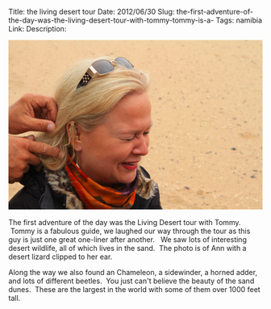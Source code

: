Title: the living desert tour
Date: 2012/06/30
Slug: the-first-adventure-of-the-day-was-the-living-desert-tour-with-tommy-tommy-is-a-
Tags: namibia
Link: 
Description: 


<img src="/images/25.media.tumblr.com/tumblr_m6fb7qTldF1r729pmo1_1280.png" />

<p>The first adventure of the day was the Living Desert tour with Tommy.  Tommy is a fabulous guide, we laughed our way through the tour as this guy is just one great one-liner after another.   We saw lots of interesting desert wildlife, all of which lives in the sand.  The photo is of Ann with a desert lizard clipped to her ear.  </p>
<p>Along the way we also found an Chameleon, a sidewinder, a horned adder, and lots of different beetles.  You just can't believe the beauty of the sand dunes.  These are the largest in the world with some of them over 1000 feet tall.</p>
